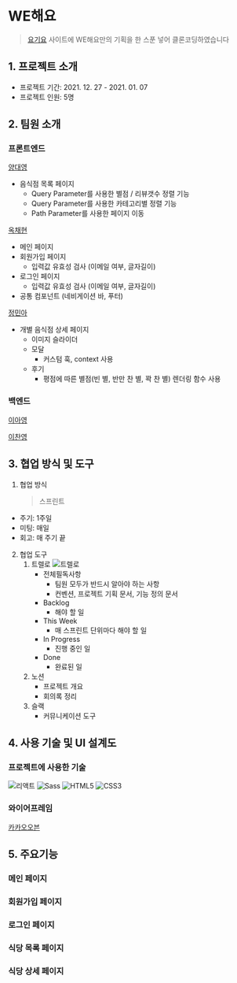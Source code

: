 # WE해요

> [요기요](https://yogiyo.co.kr) 사이트에 WE해요만의 기획을 한 스푼 넣어 클론코딩하였습니다

## 1. 프로젝트 소개

- 프로젝트 기간: 2021. 12. 27 - 2021. 01. 07
- 프로젝트 인원: 5명

## 2. 팀원 소개

### 프론트엔드

[양대영](https://github.com/Daeyeong-hub)

- 음식점 목록 페이지
  - Query Parameter를 사용한 별점 / 리뷰갯수 정렬 기능
  - Query Parameter를 사용한 카테고리별 정렬 기능
  - Path Parameter를 사용한 페이지 이동

[옥채현](https://github.com/okch0310)

- 메인 페이지
- 회원가입 페이지
  - 입력값 유효성 검사 (이메일 여부, 글자길이)
- 로그인 페이지
  - 입력값 유효성 검사 (이메일 여부, 글자길이)
- 공통 컴포넌트 (네비게이션 바, 푸터)

[정민아](https://github.com/minami-cs)

- 개별 음식점 상세 페이지
  - 이미지 슬라이더
  - 모달
    - 커스텀 훅, context 사용
  - 후기
    - 평점에 따른 별점(빈 별, 반만 찬 별, 꽉 찬 별) 렌더링 함수 사용

### 백엔드

[이아영](https://github.com/leeay3)

[이찬영](https://github.com/coldzero94)

## 3. 협업 방식 및 도구

1. 협업 방식
   > 스프린트

- 주기: 1주일
- 미팅: 매일
- 회고: 매 주기 끝

2. 협업 도구
   1. 트렐로
      <img alt="트렐로" src="https://user-images.githubusercontent.com/81794430/148511023-b3966a02-c05c-45f5-8590-358a239d2156.png" />
      - 전체필독사항
        - 팀원 모두가 반드시 알아야 하는 사항
        - 컨벤션, 프로젝트 기획 문서, 기능 정의 문서
      - Backlog
        - 해야 할 일
      - This Week
        - 매 스프린트 단위마다 해야 할 일
      - In Progress
        - 진행 중인 일
      - Done
        - 완료된 일
   2. 노션
      - 프로젝트 개요
      - 회의록 정리
   3. 슬랙
      - 커뮤니케이션 도구

## 4. 사용 기술 및 UI 설계도

### 프로젝트에 사용한 기술

<img alt="리액트" src="https://img.shields.io/badge/React-20232A?style=for-the-badge&logo=react&logoColor=61DAFB" /> <img alt="Sass" src="https://img.shields.io/badge/Sass-CC6699?style=for-the-badge&logo=sass&logoColor=white" /> <img alt="HTML5" src="https://img.shields.io/badge/HTML5-E34F26?style=for-the-badge&logo=html5&logoColor=white" /> <img alt="CSS3" src="https://img.shields.io/badge/CSS3-1572B6?style=for-the-badge&logo=css3&logoColor=white" />

### 와이어프레임

[카카오오븐](https://ovenapp.io/view/Y0vKvRg2Q5ZoI9zZvebrj7dy3v70B7M6/BA8v8)

## 5. 주요기능

### 메인 페이지

### 회원가입 페이지

### 로그인 페이지

### 식당 목록 페이지

### 식당 상세 페이지
